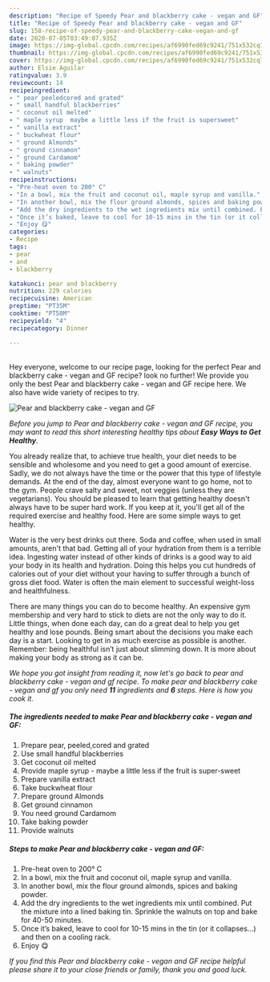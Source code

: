 ```yaml
---
description: "Recipe of Speedy Pear and blackberry cake - vegan and GF"
title: "Recipe of Speedy Pear and blackberry cake - vegan and GF"
slug: 158-recipe-of-speedy-pear-and-blackberry-cake-vegan-and-gf
date: 2020-07-05T03:49:07.935Z
image: https://img-global.cpcdn.com/recipes/af6990fed69c9241/751x532cq70/pear-and-blackberry-cake-vegan-and-gf-recipe-main-photo.jpg
thumbnail: https://img-global.cpcdn.com/recipes/af6990fed69c9241/751x532cq70/pear-and-blackberry-cake-vegan-and-gf-recipe-main-photo.jpg
cover: https://img-global.cpcdn.com/recipes/af6990fed69c9241/751x532cq70/pear-and-blackberry-cake-vegan-and-gf-recipe-main-photo.jpg
author: Elsie Aguilar
ratingvalue: 3.9
reviewcount: 14
recipeingredient:
- " pear peeledcored and grated"
- " small handful blackberries"
- " coconut oil melted"
- " maple syrup  maybe a little less if the fruit is supersweet"
- " vanilla extract"
- " buckwheat flour"
- " ground Almonds"
- " ground cinnamon"
- " ground Cardamom"
- " baking powder"
- " walnuts"
recipeinstructions:
- "Pre-heat oven to 200° C"
- "In a bowl, mix the fruit and coconut oil, maple syrup and vanilla."
- "In another bowl, mix the flour ground almonds, spices and baking powder."
- "Add the dry ingredients to the wet ingredients mix until combined. Put the mixture into a lined baking tin. Sprinkle the walnuts on top and bake for 40-50 minutes."
- "Once it’s baked, leave to cool for 10-15 mins in the tin (or it collapses...) and then on a cooling rack."
- "Enjoy 😋"
categories:
- Recipe
tags:
- pear
- and
- blackberry

katakunci: pear and blackberry 
nutrition: 229 calories
recipecuisine: American
preptime: "PT35M"
cooktime: "PT58M"
recipeyield: "4"
recipecategory: Dinner

---
```

<br>
Hey everyone, welcome to our recipe page, looking for the perfect Pear and blackberry cake - vegan and GF recipe? look no further! We provide you only the best Pear and blackberry cake - vegan and GF recipe here. We also have wide variety of recipes to try.
<br>


![Pear and blackberry cake - vegan and GF](https://img-global.cpcdn.com/recipes/af6990fed69c9241/751x532cq70/pear-and-blackberry-cake-vegan-and-gf-recipe-main-photo.jpg)

<i>Before you jump to Pear and blackberry cake - vegan and GF recipe, you may want to read this short interesting healthy tips about <strong>Easy Ways to Get Healthy</strong>.</i>

You already realize that, to achieve true health, your diet needs to be sensible and wholesome and you need to get a good amount of exercise. Sadly, we do not always have the time or the power that this type of lifestyle demands. At the end of the day, almost everyone want to go home, not to the gym. People crave salty and sweet, not veggies (unless they are vegetarians). You should be pleased to learn that getting healthy doesn't always have to be super hard work. If you keep at it, you'll get all of the required exercise and healthy food. Here are some simple ways to get healthy.

Water is the very best drinks out there. Soda and coffee, when used in small amounts, aren't that bad. Getting all of your hydration from them is a terrible idea. Ingesting water instead of other kinds of drinks is a good way to aid your body in its health and hydration. Doing this helps you cut hundreds of calories out of your diet without your having to suffer through a bunch of gross diet food. Water is often the main element to successful weight-loss and healthfulness.

There are many things you can do to become healthy. An expensive gym membership and very hard to stick to diets are not the only way to do it. Little things, when done each day, can do a great deal to help you get healthy and lose pounds. Being smart about the decisions you make each day is a start. Looking to get in as much exercise as possible is another. Remember: being healthful isn’t just about slimming down. It is more about making your body as strong as it can be. 


<i>We hope you got insight from reading it, now let's go back to pear and blackberry cake - vegan and gf recipe. To make pear and blackberry cake - vegan and gf you only need <strong>11</strong> ingredients and <strong>6</strong> steps. Here is how you cook it.
</i>

##### The ingredients needed to make Pear and blackberry cake - vegan and GF:

1. Prepare  pear, peeled,cored and grated
1. Use  small handful blackberries
1. Get  coconut oil melted
1. Provide  maple syrup - maybe a little less if the fruit is super-sweet
1. Prepare  vanilla extract
1. Take  buckwheat flour
1. Prepare  ground Almonds
1. Get  ground cinnamon
1. You need  ground Cardamom
1. Take  baking powder
1. Provide  walnuts


##### Steps to make Pear and blackberry cake - vegan and GF:

1. Pre-heat oven to 200° C
1. In a bowl, mix the fruit and coconut oil, maple syrup and vanilla.
1. In another bowl, mix the flour ground almonds, spices and baking powder.
1. Add the dry ingredients to the wet ingredients mix until combined. Put the mixture into a lined baking tin. Sprinkle the walnuts on top and bake for 40-50 minutes.
1. Once it’s baked, leave to cool for 10-15 mins in the tin (or it collapses...) and then on a cooling rack.
1. Enjoy 😋


<i>If you find this Pear and blackberry cake - vegan and GF recipe helpful please share it to your close friends or family, thank you and good luck.</i>
